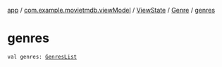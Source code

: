 [app](../../../index.md) / [com.example.movietmdb.viewModel](../../index.md) / [ViewState](../index.md) / [Genre](index.md) / [genres](./genres.md)

# genres

`val genres: `[`GenresList`](../../../com.example.movietmdb.repository.retrofit/-genres-list/index.md)